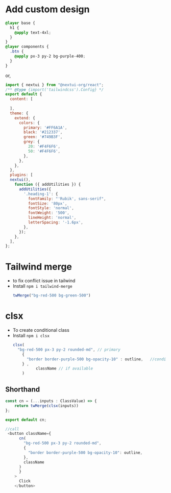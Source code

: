 # Add custom design

```css
@layer base {
  h1 {
    @apply text-4xl;
  }
}
@layer components {
  .btn {
    @apply px-3 py-2 bg-purple-400;
  }
}
```

or,

```js
import { nextui } from "@nextui-org/react";
/** @type {import('tailwindcss').Config} */
export default {
  content: [
   
  ],
  theme: {
    extend: {
      colors: {
        primary: '#FF6A1A',
        black: '#212337',
        green: '#749B3F',
        grey: {
          20: '#F4F6F6',
          50: '#F4F6F6',
        },
      },
    },
  },
  plugins: [
  nextui(),
    function ({ addUtilities }) {
      addUtilities({
        '.heading-1': {
          fontFamily: "'Rubik', sans-serif",
          fontSize: '80px',
          fontStyle: 'normal',
          fontWeight: '500',
          lineHeight: 'normal',
          letterSpacing: '-1.6px',
        },
      });
    },
  ],
};

```

# Tailwind merge

- to fix conflict issue in tailwind
- Install `npm i tailwind-merge`
  ```js
  twMerge("bg-red-500 bg-green-500")
  ```
# clsx
- To create conditional class 
- Install `npm i clsx`
  ```js
  clsx(
    "bg-red-500 px-3 py-2 rounded-md", // primary
      {
        "border border-purple-500 bg-opacity-10" : outline,   //conditional      
      } ,
            className // if available
      )
  ```
## Shorthand 

```js
const cn = (...inputs : ClassValue) => {
    return twMerge(clsx(inputs))
};

export default cn;

//call
 <button className={
      cn(
        "bg-red-500 px-3 py-2 rounded-md",
        {
          "border border-purple-500 bg-opacity-10": outline,
        },
        className
      )
      }
    >
      Click
    </button>
```
